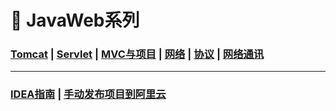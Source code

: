 # 🚥 JavaWeb系列

### [Tomcat](/6.JavaWeb网络编程/Tomcat)	|	[Servlet](/6.JavaWeb网络编程/Servlet)	|	[MVC与项目](/6.JavaWeb网络编程/MVC与项目)	|	[网络](/6.JavaWeb网络编程/网络)	|	[协议](/6.JavaWeb网络编程/协议)	|	[网络通讯](/6.JavaWeb网络编程/网络通讯)

****

### [IDEA指南](/6.JavaWeb网络编程/IDEA指南)	|	[手动发布项目到阿里云](/6.JavaWeb网络编程/手动发布项目到阿里云)





























